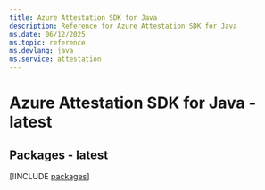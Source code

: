 ```yaml
---
title: Azure Attestation SDK for Java
description: Reference for Azure Attestation SDK for Java
ms.date: 06/12/2025
ms.topic: reference
ms.devlang: java
ms.service: attestation
---
```

# Azure Attestation SDK for Java - latest
## Packages - latest
[!INCLUDE [packages](attestation-index.md)]